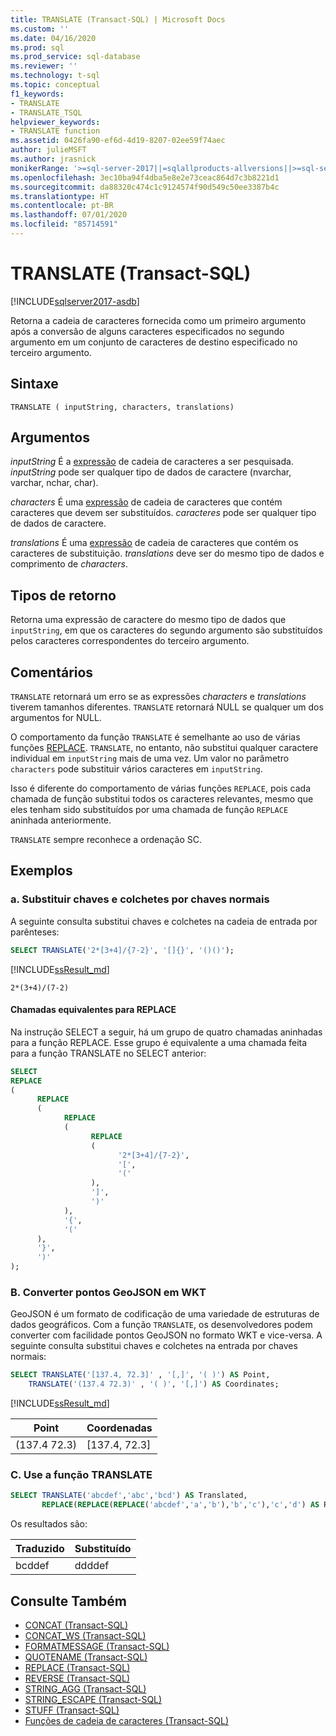 ```yaml
---
title: TRANSLATE (Transact-SQL) | Microsoft Docs
ms.custom: ''
ms.date: 04/16/2020
ms.prod: sql
ms.prod_service: sql-database
ms.reviewer: ''
ms.technology: t-sql
ms.topic: conceptual
f1_keywords:
- TRANSLATE
- TRANSLATE_TSQL
helpviewer_keywords:
- TRANSLATE function
ms.assetid: 0426fa90-ef6d-4d19-8207-02ee59f74aec
author: julieMSFT
ms.author: jrasnick
monikerRange: '>=sql-server-2017||=sqlallproducts-allversions||>=sql-server-linux-2017||=azuresqldb-mi-current'
ms.openlocfilehash: 3ec10ba94f4dba5e8e2e73ceac864d7c3b8221d1
ms.sourcegitcommit: da88320c474c1c9124574f90d549c50ee3387b4c
ms.translationtype: HT
ms.contentlocale: pt-BR
ms.lasthandoff: 07/01/2020
ms.locfileid: "85714591"
---
```

# <a name="translate-transact-sql"></a>TRANSLATE (Transact-SQL)

[!INCLUDE[sqlserver2017-asdb](../../includes/applies-to-version/sqlserver2017-asdb.md)]

Retorna a cadeia de caracteres fornecida como um primeiro argumento após a conversão de alguns caracteres especificados no segundo argumento em um conjunto de caracteres de destino especificado no terceiro argumento.

## <a name="syntax"></a>Sintaxe

```syntaxsql
TRANSLATE ( inputString, characters, translations)
```

## <a name="arguments"></a>Argumentos

 *inputString* É a [expressão](../../t-sql/language-elements/expressions-transact-sql.md) de cadeia de caracteres a ser pesquisada. *inputString* pode ser qualquer tipo de dados de caractere (nvarchar, varchar, nchar, char).

 *characters* É uma [expressão](../../t-sql/language-elements/expressions-transact-sql.md) de cadeia de caracteres que contém caracteres que devem ser substituídos. *caracteres* pode ser qualquer tipo de dados de caractere.

*translations* É uma [expressão](../../t-sql/language-elements/expressions-transact-sql.md) de cadeia de caracteres que contém os caracteres de substituição. *translations* deve ser do mesmo tipo de dados e comprimento de *characters*.

## <a name="return-types"></a>Tipos de retorno

Retorna uma expressão de caractere do mesmo tipo de dados que `inputString`, em que os caracteres do segundo argumento são substituídos pelos caracteres correspondentes do terceiro argumento.

## <a name="remarks"></a>Comentários

`TRANSLATE` retornará um erro se as expressões *characters* e *translations* tiverem tamanhos diferentes. `TRANSLATE` retornará NULL se qualquer um dos argumentos for NULL.  

O comportamento da função `TRANSLATE` é semelhante ao uso de várias funções [REPLACE](../../t-sql/functions/replace-transact-sql.md). `TRANSLATE`, no entanto, não substitui qualquer caractere individual em `inputString` mais de uma vez. Um valor no parâmetro `characters` pode substituir vários caracteres em `inputString`. 

Isso é diferente do comportamento de várias funções `REPLACE`, pois cada chamada de função substitui todos os caracteres relevantes, mesmo que eles tenham sido substituídos por uma chamada de função `REPLACE` aninhada anteriormente. 

`TRANSLATE` sempre reconhece a ordenação SC.

## <a name="examples"></a>Exemplos

### <a name="a-replace-square-and-curly-braces-with-regular-braces"></a>a. Substituir chaves e colchetes por chaves normais

A seguinte consulta substitui chaves e colchetes na cadeia de entrada por parênteses:

```sql
SELECT TRANSLATE('2*[3+4]/{7-2}', '[]{}', '()()');
```

[!INCLUDE[ssResult_md](../../includes/ssresult-md.md)]

```text
2*(3+4)/(7-2)
```

#### <a name="equivalent-calls-to-replace"></a>Chamadas equivalentes para REPLACE

Na instrução SELECT a seguir, há um grupo de quatro chamadas aninhadas para a função REPLACE. Esse grupo é equivalente a uma chamada feita para a função TRANSLATE no SELECT anterior:

```sql
SELECT
REPLACE
(
      REPLACE
      (
            REPLACE
            (
                  REPLACE
                  (
                        '2*[3+4]/{7-2}',
                        '[',
                        '('
                  ),
                  ']',
                  ')'
            ),
            '{',
            '('
      ),
      '}',
      ')'
);
```

### <a name="b-convert-geojson-points-into-wkt"></a>B. Converter pontos GeoJSON em WKT

GeoJSON é um formato de codificação de uma variedade de estruturas de dados geográficos. Com a função `TRANSLATE`, os desenvolvedores podem converter com facilidade pontos GeoJSON no formato WKT e vice-versa. A seguinte consulta substitui chaves e colchetes na entrada por chaves normais:

```sql
SELECT TRANSLATE('[137.4, 72.3]' , '[,]', '( )') AS Point,
    TRANSLATE('(137.4 72.3)' , '( )', '[,]') AS Coordinates;
```

[!INCLUDE[ssResult_md](../../includes/ssresult-md.md)]

|Point  |Coordenadas |  
|---------|--------- |
|(137.4 72.3) |[137.4, 72.3] |

### <a name="c-use-the-translate-function"></a>C. Use a função TRANSLATE

```sql
SELECT TRANSLATE('abcdef','abc','bcd') AS Translated,
       REPLACE(REPLACE(REPLACE('abcdef','a','b'),'b','c'),'c','d') AS Replaced;
```

Os resultados são:

| Traduzido | Substituído |  
| ---------|--------- |
| bcddef | ddddef |


## <a name="see-also"></a>Consulte Também

- [CONCAT &#40;Transact-SQL&#41;](../../t-sql/functions/concat-transact-sql.md)  
- [CONCAT_WS &#40;Transact-SQL&#41;](../../t-sql/functions/concat-ws-transact-sql.md)  
- [FORMATMESSAGE &#40;Transact-SQL&#41;](../../t-sql/functions/formatmessage-transact-sql.md)  
- [QUOTENAME &#40;Transact-SQL&#41;](../../t-sql/functions/quotename-transact-sql.md)  
- [REPLACE &#40;Transact-SQL&#41;](../../t-sql/functions/replace-transact-sql.md)  
- [REVERSE &#40;Transact-SQL&#41;](../../t-sql/functions/reverse-transact-sql.md)  
- [STRING_AGG &#40;Transact-SQL&#41;](../../t-sql/functions/string-agg-transact-sql.md)  
- [STRING_ESCAPE &#40;Transact-SQL&#41;](../../t-sql/functions/string-escape-transact-sql.md)  
- [STUFF &#40;Transact-SQL&#41;](../../t-sql/functions/stuff-transact-sql.md)  
- [Funções de cadeia de caracteres (Transact-SQL)](../../t-sql/functions/string-functions-transact-sql.md)
